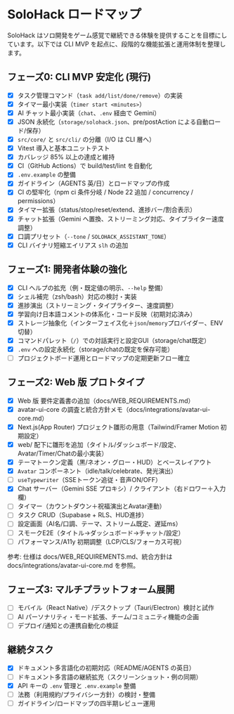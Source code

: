 # SoloHack ロードマップ
SoloHack はソロ開発をゲーム感覚で継続できる体験を提供することを目標にしています。以下では CLI MVP を起点に、段階的な機能拡張と運用体制を整理します。

## フェーズ0: CLI MVP 安定化 (現行)
- [x] タスク管理コマンド（`task add/list/done/remove`）の実装
- [x] タイマー最小実装（`timer start <minutes>`）
- [x] AI チャット最小実装（`chat`、`.env` 経由で Gemini）
- [x] JSON 永続化（`storage/solohack.json`、pre/postAction による自動ロード/保存）
- [x] `src/core/` と `src/cli/` の分離（I/O は CLI 層へ）
- [x] Vitest 導入と基本ユニットテスト
- [x] カバレッジ 85% 以上の達成と維持
- [x] CI（GitHub Actions）で build/test/lint を自動化
- [x] `.env.example` の整備
- [x] ガイドライン（AGENTS 英/日）とロードマップの作成
- [x] CI の堅牢化（npm ci 条件分岐 / Node 22 追加 / concurrency / permissions）
- [x] タイマー拡張（status/stop/reset/extend、進捗バー/割合表示）
- [x] チャット拡張（Gemini へ置換、ストリーミング対応、タイプライター速度調整）
- [x] 口調プリセット（`--tone` / `SOLOHACK_ASSISTANT_TONE`）
- [x] CLI バイナリ短縮エイリアス `slh` の追加

## フェーズ1: 開発者体験の強化
- [x] CLI ヘルプの拡充（例・既定値の明示、`--help` 整備）
- [x] シェル補完（zsh/bash）対応の検討・実装
- [x] 進捗演出（ストリーミング・タイプライター、速度調整）
- [x] 学習向け日本語コメントの体系化・コード反映（初期対応済み）
- [x] ストレージ抽象化（インターフェイス化＋`json`/`memory`プロバイダー、ENV切替）
- [x] コマンドパレット（`/`）での対話実行と設定GUI（storage/chat既定）
- [x] `.env` への設定永続化（storage/chatの既定を保存可能）
- [ ] プロジェクトボード運用とロードマップの定期更新フロー確立

## フェーズ2: Web 版 プロトタイプ
- [x] Web 版 要件定義書の追加（docs/WEB_REQUIREMENTS.md）
- [x] avatar-ui-core の調査と統合方針メモ（docs/integrations/avatar-ui-core.md）
 - [x] Next.js(App Router) プロジェクト雛形の用意（Tailwind/Framer Motion 初期設定）
  - [x] web/ 配下に雛形を追加（タイトル/ダッシュボード/設定、Avatar/Timer/Chatの最小実装）
- [x] テーマトークン定義（黒/ネオン・グロー・HUD）とベースレイアウト
- [x] `Avatar` コンポーネント（idle/talk/celebrate、発光演出）
- [ ] `useTypewriter`（SSEトークン追従・音声ON/OFF）
- [x] Chat サーバー（Gemini SSE プロキシ）/ クライアント（右ドロワー＋入力欄）
- [ ] タイマー（カウントダウン＋祝福演出とAvatar連動）
- [ ] タスク CRUD（Supabase + RLS、HUD進捗）
- [ ] 設定画面（AI名/口調、テーマ、ストリーム既定、遅延ms）
- [ ] スモークE2E（タイトル→ダッシュボード→チャット/設定）
- [ ] パフォーマンス/A11y 初期調整（LCP/CLS/フォーカス可視）

参考: 仕様は docs/WEB_REQUIREMENTS.md、統合方針は docs/integrations/avatar-ui-core.md を参照。

## フェーズ3: マルチプラットフォーム展開
- [ ] モバイル（React Native）/デスクトップ（Tauri/Electron）検討と試作
- [ ] AI パーソナリティ・モード拡張、チーム/コミュニティ機能の企画
- [ ] デプロイ/通知との連携自動化の検証

## 継続タスク
- [x] ドキュメント多言語化の初期対応（README/AGENTS の英日）
- [ ] ドキュメント多言語の継続拡充（スクリーンショット・例の同期）
- [x] API キーの `.env` 管理と `.env.example` 整備
- [ ] 法務（利用規約/プライバシー方針）の検討・整備
- [ ] ガイドライン/ロードマップの四半期レビュー運用

